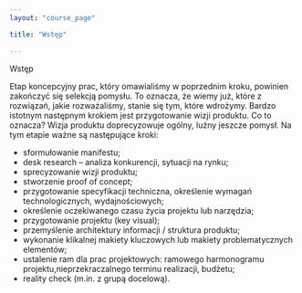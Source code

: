 ```yaml
---
layout: "course_page"

title: "Wstęp"

---
```


<div class="text-center screen-title">
Wstęp
</div>

<div class="screen-content">
  <p>
Etap koncepcyjny prac, który omawialiśmy w poprzednim kroku, powinien zakończyć się selekcją pomysłu. To oznacza, że wiemy już, które z rozwiązań, jakie rozważaliśmy, stanie się tym, które wdrożymy. Bardzo istotnym następnym krokiem jest przygotowanie wizji produktu. Co to oznacza?
Wizja produktu doprecyzowuje ogólny, luźny jeszcze pomysł. Na tym etapie ważne są następujące kroki:
   <div class="screen-content">
  <p>
  <ul>
<li class="bullet">sformułowanie manifestu;</li>
<li class="bullet">desk research – analiza konkurencji, sytuacji na rynku;</li>
<li class="bullet">sprecyzowanie wizji produktu;</li>
<li class="bullet">stworzenie proof of concept;</li>
<li class="bullet">przygotowanie specyfikacji techniczna, określenie wymagań technologicznych, wydajnościowych;</li>
<li class="bullet">określenie oczekiwanego czasu życia projektu lub narzędzia;</li>
<li class="bullet">przygotowanie projektu (key visual);</li>
<li class="bullet">przemyślenie architektury informacji / struktura produktu;</li>
<li class="bullet">wykonanie klikalnej makiety kluczowych lub makiety problematycznych elementów;</li>
<li class="bullet">ustalenie ram dla prac projektowych: ramowego harmonogramu projektu,nieprzekraczalnego terminu realizacji, budżetu;</li>
<li class="bullet">reality check (m.in. z grupą docelową).</li>
 </ul>
  </p>
</div>
